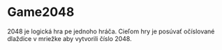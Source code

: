 # Game2048
2048 je logická hra pe jednoho hráča. Cieľom hry je posúvať očíslované dlaždice v mriežke aby vytvorili číslo 2048.
